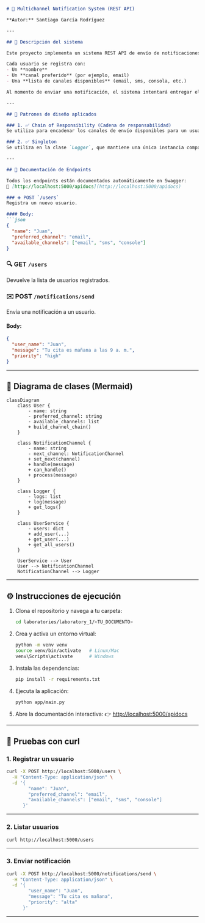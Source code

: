 ````markdown
# 🧪 Multichannel Notification System (REST API)

**Autor:** Santiago García Rodríguez

---

## 📝 Descripción del sistema

Este proyecto implementa un sistema REST API de envío de notificaciones multicanal utilizando Flask y dos patrones de diseño: **Chain of Responsibility** y **Singleton**. El objetivo es permitir que un usuario reciba un mensaje a través de su canal preferido y, si este falla, continuar el intento en los canales alternativos registrados.

Cada usuario se registra con:
- Un **nombre**
- Un **canal preferido** (por ejemplo, email)
- Una **lista de canales disponibles** (email, sms, consola, etc.)

Al momento de enviar una notificación, el sistema intentará entregar el mensaje en orden, simulando fallos con `random.choice([True, False])`. Cada intento se registra mediante un `Logger`.

---

## 🔁 Patrones de diseño aplicados

### 1. ✅ Chain of Responsibility (Cadena de responsabilidad)
Se utiliza para encadenar los canales de envío disponibles para un usuario. Si un canal falla, el mensaje se pasa automáticamente al siguiente, sin usar estructuras de control como `if-else`.

### 2. ✅ Singleton
Se utiliza en la clase `Logger`, que mantiene una única instancia compartida entre todo el sistema. Esto permite centralizar el registro de intentos de envío de mensajes.

---

## 🔌 Documentación de Endpoints

Todos los endpoints están documentados automáticamente en Swagger:  
📎 [http://localhost:5000/apidocs](http://localhost:5000/apidocs)

### ➕ POST `/users`
Registra un nuevo usuario.

#### Body:
```json
{
  "name": "Juan",
  "preferred_channel": "email",
  "available_channels": ["email", "sms", "console"]
}
````

### 🔍 GET `/users`

Devuelve la lista de usuarios registrados.

### ✉️ POST `/notifications/send`

Envía una notificación a un usuario.

#### Body:

```json
{
  "user_name": "Juan",
  "message": "Tu cita es mañana a las 9 a. m.",
  "priority": "high"
}
```

---

## 🧱 Diagrama de clases (Mermaid)

```mermaid
classDiagram
    class User {
        - name: string
        - preferred_channel: string
        - available_channels: list
        + build_channel_chain()
    }

    class NotificationChannel {
        - name: string
        - next_channel: NotificationChannel
        + set_next(channel)
        + handle(message)
        + can_handle()
        + process(message)
    }

    class Logger {
        - logs: list
        + log(message)
        + get_logs()
    }

    class UserService {
        - users: dict
        + add_user(...)
        + get_user(...)
        + get_all_users()
    }

    UserService --> User
    User --> NotificationChannel
    NotificationChannel --> Logger
```

---

## ⚙️ Instrucciones de ejecución

1. Clona el repositorio y navega a tu carpeta:

   ```bash
   cd laboratories/laboratory_1/<TU_DOCUMENTO>
   ```

2. Crea y activa un entorno virtual:

   ```bash
   python -m venv venv
   source venv/bin/activate   # Linux/Mac
   venv\Scripts\activate      # Windows
   ```

3. Instala las dependencias:

   ```bash
   pip install -r requirements.txt
   ```

4. Ejecuta la aplicación:

   ```bash
   python app/main.py
   ```

5. Abre la documentación interactiva:
   👉 [http://localhost:5000/apidocs](http://localhost:5000/apidocs)

---

## 🧪 Pruebas con curl

### 1. Registrar un usuario

```bash
curl -X POST http://localhost:5000/users \
  -H "Content-Type: application/json" \
  -d '{
        "name": "Juan",
        "preferred_channel": "email",
        "available_channels": ["email", "sms", "console"]
      }'
```

---

### 2. Listar usuarios

```bash
curl http://localhost:5000/users
```

---

### 3. Enviar notificación

```bash
curl -X POST http://localhost:5000/notifications/send \
  -H "Content-Type: application/json" \
  -d '{
        "user_name": "Juan",
        "message": "Tu cita es mañana",
        "priority": "alta"
      }'
```

---
